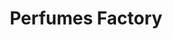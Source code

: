 ---
title: "Perfumes Factory"
url: /caracas/perfumes-factory-av-presidente-medina/
shop: Parfümerie
---